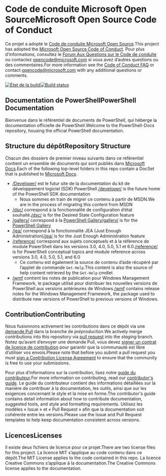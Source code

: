 # <a name="microsoft-open-source-code-of-conduct"></a><span data-ttu-id="67638-101">Code de conduite Microsoft Open Source</span><span class="sxs-lookup"><span data-stu-id="67638-101">Microsoft Open Source Code of Conduct</span></span>

<span data-ttu-id="67638-102">Ce projet a adopté le [Code de conduite Microsoft Open Source](https://opensource.microsoft.com/codeofconduct/).</span><span class="sxs-lookup"><span data-stu-id="67638-102">This project has adopted the [Microsoft Open Source Code of Conduct](https://opensource.microsoft.com/codeofconduct/).</span></span>
<span data-ttu-id="67638-103">Pour plus d’informations, consultez le [Forum Aux Questions sur le Code de conduite](https://opensource.microsoft.com/codeofconduct/faq/) ou contactez [opencode@microsoft.com](mailto:opencode@microsoft.com) si vous avez d’autres questions ou des commentaires.</span><span class="sxs-lookup"><span data-stu-id="67638-103">For more information see the [Code of Conduct FAQ](https://opensource.microsoft.com/codeofconduct/faq/) or contact [opencode@microsoft.com](mailto:opencode@microsoft.com) with any additional questions or comments.</span></span>

<span data-ttu-id="67638-104">[![État de la build](https://ci.appveyor.com/api/projects/status/onshefxnc4g4pv87/branch/staging?svg=true)](https://ci.appveyor.com/project/PowerShell/powershell-docs/branch/staging)</span><span class="sxs-lookup"><span data-stu-id="67638-104">[![Build status](https://ci.appveyor.com/api/projects/status/onshefxnc4g4pv87/branch/staging?svg=true)](https://ci.appveyor.com/project/PowerShell/powershell-docs/branch/staging)</span></span>

## <a name="powershell-documentation"></a><span data-ttu-id="67638-105">Documentation de PowerShell</span><span class="sxs-lookup"><span data-stu-id="67638-105">PowerShell Documentation</span></span>

<span data-ttu-id="67638-106">Bienvenue dans le référentiel de documents de PowerShell, qui héberge la documentation officielle de PowerShell.</span><span class="sxs-lookup"><span data-stu-id="67638-106">Welcome to the PowerShell-Docs repository, housing the official PowerShell documentation.</span></span>

## <a name="repository-structure"></a><span data-ttu-id="67638-107">Structure du dépôt</span><span class="sxs-lookup"><span data-stu-id="67638-107">Repository Structure</span></span>

<span data-ttu-id="67638-108">Chacun des dossiers de premier niveau suivants dans ce référentiel contient un ensemble de documents qui sont publiés dans [Microsoft Docs](https://docs.microsoft.com/powershell).</span><span class="sxs-lookup"><span data-stu-id="67638-108">Each of the following top-level folders in this repo contain a DocSet that is published to [Microsoft Docs](https://docs.microsoft.com/powershell).</span></span>

- <span data-ttu-id="67638-109">[/Developer/](https://docs.microsoft.com/powershell/developer/) est le futur site de la documentation du kit de développement logiciel (SDK) PowerShell.</span><span class="sxs-lookup"><span data-stu-id="67638-109">[/developer/](https://docs.microsoft.com/powershell/developer/) is the future home of the PowerShell SDK documentation</span></span>
  - <span data-ttu-id="67638-110">Nous sommes en train de migrer ce contenu à partir de MSDN.</span><span class="sxs-lookup"><span data-stu-id="67638-110">We are in the process of migrating this content from MSDN</span></span>
- <span data-ttu-id="67638-111">[/dsc/](https://docs.microsoft.com/powershell/dsc/) correspond à la fonctionnalité de configuration d’état souhaité.</span><span class="sxs-lookup"><span data-stu-id="67638-111">[/dsc/](https://docs.microsoft.com/powershell/dsc/) is for the Desired State Configuration feature</span></span>
- <span data-ttu-id="67638-112">[/gallery/](https://docs.microsoft.com/powershell/gallery) correspond à la [PowerShell Gallery](https://www.powershellgallery.com/)</span><span class="sxs-lookup"><span data-stu-id="67638-112">[/gallery/](https://docs.microsoft.com/powershell/gallery) is for the [PowerShell Gallery](https://www.powershellgallery.com/)</span></span>
- <span data-ttu-id="67638-113">[/jea/](https://docs.microsoft.com/powershell/jea/) correspond à la fonctionnalité JEA (Just Enough Administration)</span><span class="sxs-lookup"><span data-stu-id="67638-113">[/jea/](https://docs.microsoft.com/powershell/jea/) is for the Just Enough Administration feature</span></span>
- <span data-ttu-id="67638-114">[/reference/](https://docs.microsoft.com/powershell/scripting/) correspond aux sujets conceptuels et à la référence de module PowerShell dans les versions 3.0, 4.0, 5.0, 5.1 et 6.0.</span><span class="sxs-lookup"><span data-stu-id="67638-114">[/reference/](https://docs.microsoft.com/powershell/scripting/) is for PowerShell conceptual topics and module reference across versions 3.0, 4.0, 5.0, 5.1, and 6.0</span></span>
  - <span data-ttu-id="67638-115">Ce contenu est également la source de contenu d’aide récupéré par l’applet de commande `Get-Help`.</span><span class="sxs-lookup"><span data-stu-id="67638-115">This content is also the source of help content retrieved by the `Get-Help` cmdlet</span></span>
- <span data-ttu-id="67638-116">[/wmf](https://docs.microsoft.com/powershell/wmf/readme) contient les notes de publication pour Windows Management Framework, le package utilisé pour distribuer les nouvelles versions de PowerShell aux versions antérieures de Windows.</span><span class="sxs-lookup"><span data-stu-id="67638-116">[/wmf](https://docs.microsoft.com/powershell/wmf/readme) contains release notes for the Windows Management Framework, the package used to distribute new versions of PowerShell to previous versions of Windows.</span></span>

## <a name="contributing"></a><span data-ttu-id="67638-117">Contribution</span><span class="sxs-lookup"><span data-stu-id="67638-117">Contributing</span></span>

<span data-ttu-id="67638-118">Nous fusionnons activement les contributions dans ce dépôt via une [demande Pull](https://help.github.com/articles/using-pull-requests/) dans la branche de *préproduction*.</span><span class="sxs-lookup"><span data-stu-id="67638-118">We actively merge contributions into this repository via [pull request](https://help.github.com/articles/using-pull-requests/) into the *staging* branch.</span></span>
<span data-ttu-id="67638-119">Notez qu’avant d’envoyer une demande Pull, vous devez [signer un contrat de licence de contribution](https://cla.microsoft.com/) pour garantir que la communauté est libre d’utiliser vos envois.</span><span class="sxs-lookup"><span data-stu-id="67638-119">Please note that before you submit a pull request you must [sign a Contribution License Agreement](https://cla.microsoft.com/) to ensure that the community is free to use your submissions.</span></span>

<span data-ttu-id="67638-120">Pour plus d’informations sur la contribution, lisez notre [guide du contributeur](CONTRIBUTING.md).</span><span class="sxs-lookup"><span data-stu-id="67638-120">For more information on contributing, read our [contributor's guide](CONTRIBUTING.md).</span></span>
<span data-ttu-id="67638-121">Le guide du contributeur contient des informations détaillées sur la manière de contribuer à la documentation, les outils, ainsi que sur les exigences concernant le style et la mise en forme.</span><span class="sxs-lookup"><span data-stu-id="67638-121">The contributor's guide contains detail information about how to contribute documentation, suggested tools, and style and formatting requirements.</span></span>
<span data-ttu-id="67638-122">Utilisez les modèles « Issue » et « Pull Request » afin que la documentation soit cohérente entre les versions.</span><span class="sxs-lookup"><span data-stu-id="67638-122">Please use the Issue and Pull Request templates to help keep documentation consistent across versions.</span></span>

## <a name="licenses"></a><span data-ttu-id="67638-123">Licences</span><span class="sxs-lookup"><span data-stu-id="67638-123">Licenses</span></span>

<span data-ttu-id="67638-124">Il existe deux fichiers de licence pour ce projet.</span><span class="sxs-lookup"><span data-stu-id="67638-124">There are two license files for this project.</span></span>
<span data-ttu-id="67638-125">La licence MIT s’applique au code contenu dans ce dépôt.</span><span class="sxs-lookup"><span data-stu-id="67638-125">The MIT License applies to the code contained in this repo.</span></span>
<span data-ttu-id="67638-126">La licence Creative Commons s’applique à la documentation.</span><span class="sxs-lookup"><span data-stu-id="67638-126">The Creative Commons license applies to the documentation.</span></span>